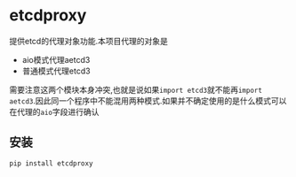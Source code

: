 # etcdproxy

提供etcd的代理对象功能.本项目代理的对象是

+ aio模式代理aetcd3
+ 普通模式代理etcd3

需要注意这两个模块本身冲突,也就是说如果`import etcd3`就不能再`import aetcd3`.因此同一个程序中不能混用两种模式.如果并不确定使用的是什么模式可以在代理的`aio`字段进行确认

## 安装

```bash
pip install etcdproxy
```
